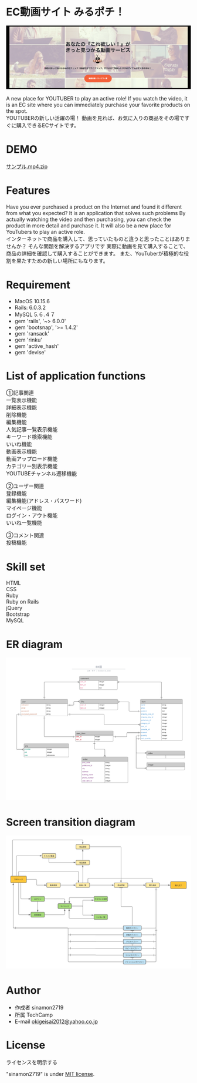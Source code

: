 # EC動画サイト みるポチ！
![readme 2.png](https://github.com/sinamon2719/orizinal_app/blob/master/readme%202.png)


A new place for YOUTUBER to play an active role!
If you watch the video, it is an EC site where you can immediately purchase your favorite products on the spot.
<br>YOUTUBERの新しい活躍の場！
動画を見れば、お気に入りの商品をその場ですぐに購入できるECサイトです。

 
# DEMO
 
[サンプル.mp4.zip](https://github.com/sinamon2719/orizinal_app/files/5389268/mp4.zip)
 
# Features

Have you ever purchased a product on the Internet and found it different from what you expected?
It is an application that solves such problems
By actually watching the video and then purchasing, you can check the product in more detail and purchase it.
It will also be a new place for YouTubers to play an active role.
<br>インターネットで商品を購入して、思っていたものと違うと思ったことはありませんか？
そんな問題を解決するアプリです
実際に動画を見て購入することで、商品の詳細を確認して購入することができます。
また、YouTuberが積極的な役割を果たすための新しい場所にもなります。
 
# Requirement

  * MacOS 10.15.6
  * Rails: 6.0.3.2
  * MySQL 5.６.４７
  * gem 'rails', '~> 6.0.0'
  * gem 'bootsnap', '>= 1.4.2'
  * gem 'ransack'
  * gem 'rinku'
  * gem 'active_hash'
  * gem 'devise'

# List of application functions
 
①記事関連<br>
  一覧表示機能<br>
  詳細表示機能<br>
  削除機能<br>
  編集機能<br>
  人気記事一覧表示機能<br>
  キーワード検索機能<br>
  いいね機能<br>
  動画表示機能<br>
  動画アップロード機能<br>
  カテゴリー別表示機能<br>
  YOUTUBEチャンネル遷移機能<br>

②ユーザー関連<br>
  登録機能<br>
  編集機能(アドレス・パスワード)<br>
  マイページ機能<br>
  ログイン・アウト機能<br>
  いいね一覧機能<br>

③コメント関連<br>
  投稿機能<br>
  
# Skill set

 HTML<br>
 CSS<br>
 Ruby<br>
 Ruby on Rails<br>
 jQuery<br>
 Bootstrap<br>
 MySQL<br>
 
 
 
# ER diagram

![diagram2.png](https://github.com/sinamon2719/orizinal_app/blob/master/diagram2.png)

 
# Screen transition diagram
![diagram.png](https://github.com/sinamon2719/orizinal_app/blob/master/diagram.png)
 
 
# Author
  
* 作成者 sinamon2719
* 所属   TechCamp
* E-mail okigeisai2012@yahoo.co.jp
 
# License
ライセンスを明示する
 
"sinamon2719" is under [MIT license](https://en.wikipedia.org/wiki/MIT_License).
 
